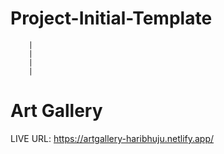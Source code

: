 # Project-Initial-Template
        |
        |
        |
        |
  # Art Gallery
  
  
  LIVE URL: https://artgallery-haribhuju.netlify.app/
